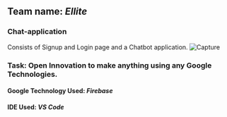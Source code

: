 ## Team name: *Ellite*
### Chat-application
Consists of Signup and Login page and a Chatbot application.
![Capture](https://user-images.githubusercontent.com/69578414/125436888-570fa3f5-ad5d-4195-a51a-91104f65e6f3.PNG)

### Task:  Open Innovation to make anything using any Google Technologies.
#### Google Technology Used: *Firebase*
#### IDE Used: *VS Code*

